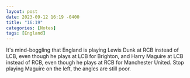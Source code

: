 ```yaml
---
layout: post
date: 2023-09-12 16:19 -0400
title: "16:19"
categories: [Notes]
tags: [England]
---
```


It's mind-boggling that England is playing Lewis Dunk at RCB instead of LCB, even though he plays at LCB for Brighton, and Harry Maguire at LCB instead of RCB, even though he plays at RCB for Manchester United. Stop playing Maguire on the left, the angles are still poor.

